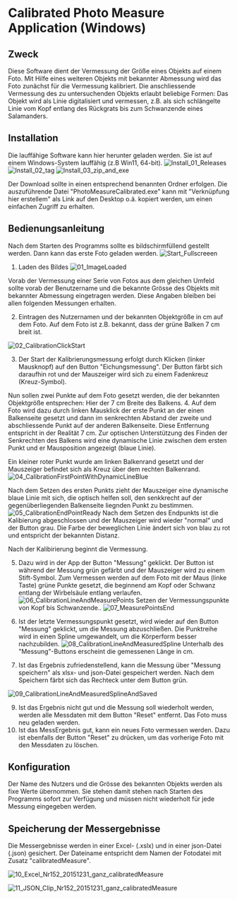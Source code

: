 # Calibrated Photo Measure Application (Windows)

## Zweck

Diese Software dient der Vermessung der Größe eines Objekts auf einem Foto. 
Mit Hilfe eines weiteren Objekts mit bekannter Abmessung wird das Foto zunächst für die Vermessung kalibriert.
Die anschliessende Vermessung des zu untersuchenden Objekts erlaubt beliebige Formen: Das Objekt wird als Linie digitalisiert und vermessen, z.B. als sich schlängelte Linie vom Kopf entlang des Rückgrats bis zum Schwanzende eines Salamanders.

## Installation

Die lauffähige Software kann hier herunter geladen werden. Sie ist auf einem Windows-System lauffähig (z.B Win11, 64-bit).
![Install_01_Releases](https://github.com/user-attachments/assets/ec42cfb1-2bf0-477b-a12c-f200b1218120)
![Install_02_tag](https://github.com/user-attachments/assets/185b521c-8c6d-4ba6-8c06-24df4bfe3ba1)
![Install_03_zip_and_exe](https://github.com/user-attachments/assets/a8967524-44fb-4682-b12f-5488830028ca)

Der Download sollte in einen entsprechend benannten Ordner erfolgen. Die auszuführende Datei "PhotoMeasureCalibrated.exe" kann mit "Verknüpfung hier erstellem" als Link auf den Desktop o.ä. kopiert werden, 
um einen einfachen Zugriff zu erhalten.


## Bedienungsanleitung

Nach dem Starten des Programms sollte es bildschirmfüllend gestellt werden. Dann kann das erste Foto geladen werden.
![Start_Fullscreeen](https://github.com/user-attachments/assets/a5b4ef16-0889-47f9-ae47-41dd13fab782)

1. Laden des Bildes
![01_ImageLoaded](https://github.com/user-attachments/assets/19b93d0e-237f-4ef9-a1a9-bbe2c495fc38)

Vorab der Vermessung einer Serie von Fotos aus dem gleichen Umfeld sollte vorab der Benutzername und die bekannte Grösse des Objekts mit bekannter Abmessung eingetragen werden. Diese Angaben bleiben bei allen folgenden Messungen erhalten.

2. Eintragen des Nutzernamen und der bekannten Objektgröße in cm auf dem Foto. Auf dem Foto ist z.B. bekannt, dass der grüne Balken 7 cm breit ist.

![02_CalibrationClickStart](https://github.com/user-attachments/assets/97a30a7b-4b9b-4c13-abf3-25b399846994)

3. Der Start der Kalibrierungsmessung erfolgt durch Klicken (linker Mausknopf) auf den Button "Eichungsmessung". Der Button färbt sich daraufhin rot und der Mauszeiger wird sich zu einem Fadenkreuz (Kreuz-Symbol).
 
Nun sollen zwei Punkte auf dem Foto gesetzt werden, die der bekannten Objektgröße entsprechen: Hier der 7 cm Breite des Balkens.
4. Auf dem Foto wird dazu durch linken Mausklick der erste Punkt an der einen Balkenseite gesetzt und dann im senkrechten Abstand der zweite und abschliessende Punkt auf der anderen Balkenseite. Diese Entfernung entspricht in der Realität 7 cm. Zur optischen Unterstützung des Finden der Senkrechten des Balkens wird eine dynamische Linie zwischen dem ersten Punkt und er Mausposition angezeigt (blaue Linie). 

Ein kleiner roter Punkt wurde am linken Balkenrand gesetzt und der Mauszeiger befindet sich als Kreuz über dem rechten Balkenrand.
![04_CalibrationFirstPointWithDynamicLineBlue](https://github.com/user-attachments/assets/6831332f-7539-4676-9990-96e36404b0ba)

Nach dem Setzen des ersten Punkts zieht der Mauszeiger eine dynamische blaue Linie mit sich, die optisch helfen soll, den senkkrecht auf der gegenüberliegenden Balkenseite liegnden Punkt zu bestimmen.
![05_CalibrationEndPointReady](https://github.com/user-attachments/assets/82b60ec2-c2d7-4e2b-9e35-5ba3cb9c13fd)
Nach dem Setzen des Endpunkts ist die Kalibierung abgeschlossen und der Mauszeiger wird wieder "normal" und der Button grau. Die Farbe der beweglichen Linie ändert sich von blau zu rot und entspricht der bekannten Distanz.

Nach der Kalibirierung beginnt die Vermessung.

5. Dazu wird in der App der Button "Messung" geklickt. Der Button ist während der Messung grün gefärbt und der Mauszeiger wird zu einem Stift-Symbol.
Zum Vermessen werden auf dem Foto mit der Maus (linke Taste) grüne Punkte gesetzt, die beginnend am Kopf oder Schwanz entlang der Wirbelsäule entlang verlaufen.
![06_CalibrationLineAndMeasurePoints](https://github.com/user-attachments/assets/15d90a3f-e2fe-417b-88ec-89f9d4fba555)
Setzen der Vermessungspunkte von Kopf bis Schwanzende..
![07_MeasurePointsEnd](https://github.com/user-attachments/assets/255cd53b-9d89-4ce5-a61b-b54a38f293ee)



7. Ist der letzte Vermessungspunkt gesetzt, wird wieder auf den Button "Messung" geklickt, um die Messung abzuschließen. Die Punktreihe wird in einen Spline umgewandelt, um die Körperform besser nachzubilden.
![08_CalibrationLineAndMeasuredSpline](https://github.com/user-attachments/assets/3a7c94bd-cd1f-4849-b99c-b275b81adf01)
Unterhalb des "Messung"-Buttons erscheint die gemessenen Länge in cm.

8. Ist das Ergebnis zufriedenstellend, kann die Messung über "Messung speichern" als xlsx- und json-Datei gespeichert werden. Nach dem Speichern färbt sich das Rechteck unter dem Button grün.

![09_CalibrationLineAndMeasuredSplineAndSaved](https://github.com/user-attachments/assets/84b200de-7c66-47e3-8e08-9eefb9fc4d0e)

9. Ist das Ergebnis nicht gut und die Messung soll wiederholt werden, werden alle Messdaten mit dem Button "Reset" entfernt. Das Foto muss neu geladen werden.
10. Ist das MessErgebnis gut, kann ein neues Foto vermessen werden. Dazu ist ebenfalls der Button "Reset" zu drücken, um das vorherige Foto mit den Messdaten zu löschen.


## Konfiguration

Der Name des Nutzers und die Grösse des bekannten Objekts werden als fixe Werte übernommen. Sie stehen damit stehen nach Starten des Programms sofort zur Verfügung und müssen nicht wiederholt für jede Messung eingegeben werden.

## Speicherung der Messergebnisse

Die Messergebnisse werden in einer Excel- (.xslx) und in einer json-Datei (.json) gesichert. Der Dateiname entspricht dem Namen der Fotodatei mit Zusatz "calibratedMeasure".

![10_Excel_Nr152_20151231_ganz_calibratedMeasure](https://github.com/user-attachments/assets/efaafc42-8789-42d6-bacf-10aabacf1cfb)

![11_JSON_Clip_Nr152_20151231_ganz_calibratedMeasure](https://github.com/user-attachments/assets/c5dcc59c-e2e4-41a9-a4df-ce2cede05e65)





